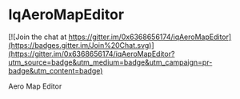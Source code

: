 IqAeroMapEditor
===============

[![Join the chat at https://gitter.im/0x6368656174/iqAeroMapEditor](https://badges.gitter.im/Join%20Chat.svg)](https://gitter.im/0x6368656174/iqAeroMapEditor?utm_source=badge&utm_medium=badge&utm_campaign=pr-badge&utm_content=badge)

Aero Map Editor
